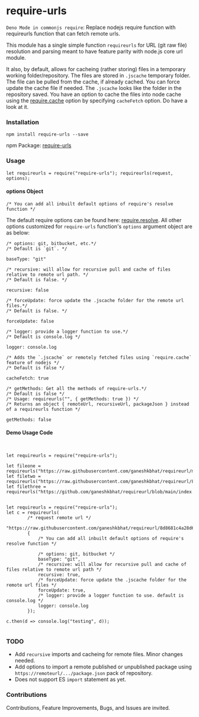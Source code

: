 # require-urls

`Deno Mode in commonjs require`:
Replace nodejs require function with requireurls function that can fetch remote urls.

This module has a single simple function `requireurls` for URL (git raw file) resolution and parsing meant to have feature parity with node.js core url module.

It also, by default, allows for cacheing (rather storing) files in a temporary working folder/repository. The files are stored in `.jscache` temporary folder. The file can be pulled from the cache, if already cached. You can force update the cache file if needed. The `.jscache` looks like the folder in the repository saved. You have an option to cache the files into node cache using the [require.cache](https://nodejs.org/api/modules.html#requirecache) option by specifying `cacheFetch` option. Do have a look at it.

### Installation

`npm install require-urls --save`

npm Package: [require-urls](https://www.npmjs.com/package/require-urls)

### Usage

`let requireurls = require("require-urls"); requireurls(request, options);`

#### options Object

```
/* You can add all inbuilt default options of require's resolve function */
```

The default require options can be found here: [require.resolve](https://nodejs.org/api/modules.html#requireresolverequest-options). All other options customized for `require-urls` function's `options` argument object are as below:

```
/* options: git, bitbucket, etc.*/
/* Default is `git`. */

baseType: "git"
```

```
/* recursive: will allow for recursive pull and cache of files relative to remote url path. */
/* Default is false. */

recursive: false
```

```
/* forceUpdate: force update the .jscache folder for the remote url files.*/
/* Default is false. */

forceUpdate: false
```

```
/* logger: provide a logger function to use.*/
/* Default is console.log */

logger: console.log
```

```
/* Adds the `.jscache` or remotely fetched files using `require.cache` feature of nodejs */
/* Default is false */

cacheFetch: true
```

```
/* getMethods: Get all the methods of require-urls.*/
/* Default is false */
/* Usage: requireurls("", { getMethods: true }) */
/* Returns an object { remoteUrl, recursiveUrl, packageJson } instead of a requireurls function */

getMethods: false
```

#### Demo Usage Code

```


let requireurls = require("require-urls");

let fileone = requireurls("https://raw.githubusercontent.com/ganeshkbhat/requireurl/main/index.js");
let filetwo = requireurls("https://raw.githubusercontent.com/ganeshkbhat/requireurl/8d8681c4a28d64f23fb473064fa86880a0b930ff/index.js");
let filethree = requireurls("https://github.com/ganeshkbhat/requireurl/blob/main/index.js");


let requireurls = require("require-urls");
let c = requireurls(
        /* request remote url */
        "https://raw.githubusercontent.com/ganeshkbhat/requireurl/8d8681c4a28d64f23fb473064fa86880a0b930ff/index.js",
        {
            /* You can add all inbuilt default options of require's resolve function */

            /* options: git, bitbucket */
            baseType: "git",
            /* recursive: will allow for recursive pull and cache of files relative to remote url path */
            recursive: true,
            /* forceUpdate: force update the .jscache folder for the remote url files */
            forceUpdate: true,
            /* logger: provide a logger function to use. default is console.log */
            logger: console.log
        });

c.then(d => console.log("testing", d));


```

### TODO

- Add `recursive` imports and cacheing for remote files. Minor changes needed.
- Add options to import a remote published or unpublished package using `https://remoteurl/.../package.json` pack of repository.
- Does not support ES `import` statement as yet.

### Contributions

Contributions, Feature Improvements, Bugs, and Issues are invited.
